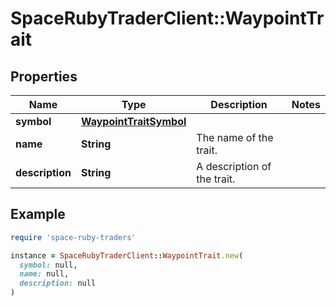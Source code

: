# SpaceRubyTraderClient::WaypointTrait

## Properties

| Name | Type | Description | Notes |
| ---- | ---- | ----------- | ----- |
| **symbol** | [**WaypointTraitSymbol**](WaypointTraitSymbol.md) |  |  |
| **name** | **String** | The name of the trait. |  |
| **description** | **String** | A description of the trait. |  |

## Example

```ruby
require 'space-ruby-traders'

instance = SpaceRubyTraderClient::WaypointTrait.new(
  symbol: null,
  name: null,
  description: null
)
```

